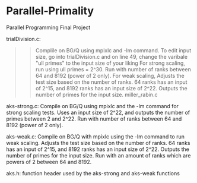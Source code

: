 # Parallel-Primality
Parallel Programming Final Project

trialDivision.c: 
>> Complile on BG/Q using mpixlc and -lm command.
>> To edit input size, go into trialDivision.c and on line 49, change the varibale "ull primes" to the input size of your liking
>> For strong scaling, run using ull primes = 2^30. Run with number of ranks between 64 and 8192 (power of 2 only).
>> For weak scaling, Adjusts the test size based on the number of ranks. 64 ranks has an input of 2^15, and 8192 ranks has an input size of 2^22. Outputs the number of primes for the input size. 
miller_rabin.c



aks-strong.c: 
	Compile on BG/Q using mpixlc and the -lm command for strong scaling tests. Uses an input size of 2^22,
	and outputs the number of primes between 2 and 2^22. Run with number of ranks between 64 and 8192 (power of 2 only).

aks-weak.c:
	Compile on BG/Q with mpixlc using the -lm command to run weak scaling. Adjusts the test size based on the number of 
	ranks. 64 ranks has an input of 2^15, and 8192 ranks has an input size of 2^22. Outputs the number of primes for the input size. Run with an amount of ranks which are powers of 2 between 64 and 8192.

aks.h:
	function header used by the aks-strong and aks-weak functions
